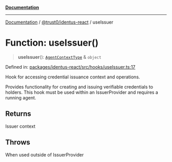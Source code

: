 [**Documentation**](../../../README.md)

***

[Documentation](../../../README.md) / [@trust0/identus-react](../README.md) / useIssuer

# Function: useIssuer()

> **useIssuer**(): [`AgentContextType`](../type-aliases/AgentContextType.md) & `object`

Defined in: [packages/identus-react/src/hooks/useIssuer.ts:17](https://github.com/trust0-project/identus/blob/b6fa072b2233c829d83bbc7f55677d7530979af7/packages/identus-react/src/hooks/useIssuer.ts#L17)

Hook for accessing credential issuance context and operations.

Provides functionality for creating and issuing verifiable credentials to holders.
This hook must be used within an IssuerProvider and requires a running agent.

## Returns

Issuer context

## Throws

When used outside of IssuerProvider
